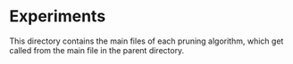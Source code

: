 # Experiments
This directory contains the main files of each pruning algorithm, which get called from the main file in the parent directory.
